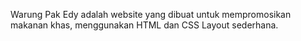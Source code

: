 Warung Pak Edy adalah website yang dibuat untuk mempromosikan makanan khas, menggunakan HTML dan CSS Layout sederhana.
